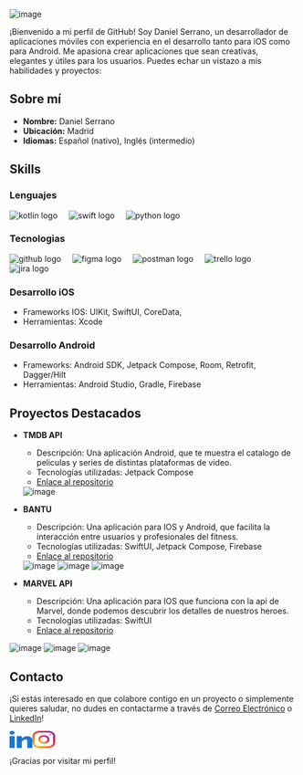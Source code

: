 ![image](https://github.com/DanielSerranoDev/DanielSerranoDev/assets/5658767/f5bb0d65-fc89-4af5-994c-38d7f1b99021)


  
¡Bienvenido a mi perfil de GitHub! Soy Daniel Serrano, un desarrollador de aplicaciones móviles con experiencia en el desarrollo tanto para iOS como para Android. Me apasiona crear aplicaciones que sean creativas, elegantes y útiles para los usuarios. Puedes echar un vistazo a mis habilidades y proyectos:

## Sobre mí

- **Nombre:** Daniel Serrano
- **Ubicación:** Madrid
- **Idiomas:** Español (nativo), Inglés (intermedio)

## Skills


### Lenguajes
  
   <img src="https://img.shields.io/badge/Kotlin-7F52FF?logo=kotlin&logoColor=white&style=for-the-badge" height="30" alt="kotlin logo"  />   <img width="12" /> <img src="https://img.shields.io/badge/Swift-F05138?logo=swift&logoColor=white&style=for-the-badge" height="30" alt="swift logo"  /> <img width="12" />  <img src="https://img.shields.io/badge/Python-3776AB?logo=python&logoColor=white&style=for-the-badge" height="30" alt="python logo"  />

### Tecnologias

<div align="left">
  <img src="https://img.shields.io/badge/GitHub-181717?logo=github&logoColor=white&style=for-the-badge" height="30" alt="github logo"  />
  <img width="12" />
  <img src="https://img.shields.io/badge/Figma-F24E1E?logo=figma&logoColor=white&style=for-the-badge" height="30" alt="figma logo"  />
  <img width="12" />
  <img src="https://img.shields.io/badge/Postman-FF6C37?logo=postman&logoColor=black&style=for-the-badge" height="30" alt="postman logo"  />
  <img width="12" />
  <img src="https://img.shields.io/badge/Trello-0052CC?logo=trello&logoColor=white&style=for-the-badge" height="30" alt="trello logo"  />
  <img width="12" />
  <img src="https://img.shields.io/badge/Jira-0052CC?logo=jira&logoColor=white&style=for-the-badge" height="30" alt="jira logo"  />
</div>

### Desarrollo iOS
- Frameworks IOS: UIKit, SwiftUI, CoreData,
- Herramientas: Xcode

### Desarrollo Android
- Frameworks: Android SDK, Jetpack Compose, Room,  Retrofit, Dagger/Hilt
- Herramientas: Android Studio, Gradle, Firebase

## Proyectos Destacados

- **TMDB API**
                      
  - Descripción: Una aplicación Android, que te muestra el catalogo de peliculas y series de distintas plataformas de video. 
  - Tecnologías utilizadas: Jetpack Compose
  - [Enlace al repositorio](https://github.com/DanielSerranoDev/TMDB_Api)
 

  <img src="https://github.com/user-attachments/assets/a71bcf32-89ff-41eb-8c50-8e4c9715df10" alt="image" style="width: 230px; height: 500px;" />

- **BANTU**
                           
  - Descripción: Una aplicación para IOS y Android, que facilita la interacción entre usuarios y profesionales del fitness. 
  - Tecnologías utilizadas: SwiftUI, Jetpack Compose, Firebase
  - [Enlace al repositorio](https://github.com/ScriptSquadKC/Bantu_Android_App)
 

  <img src="https://github.com/DanielSerranoDev/DanielSerranoDev/assets/5658767/af1a558b-500d-48b0-bb40-2ba391824ab3" alt="image" style="width: 230px; height: 500px;" />
  <img src="https://github.com/DanielSerranoDev/DanielSerranoDev/assets/5658767/c041e8b4-0aa4-4fb3-8806-fc8d12bb23d0" alt="image" style="width: 230px; height: 500px;" />
  <img src="https://github.com/DanielSerranoDev/DanielSerranoDev/assets/5658767/c043bd1e-e8d7-430d-90cd-aa7c2175d10c" alt="image" style="width: 230px; height: 500px;" />

- **MARVEL API**
                           
  - Descripción: Una aplicación para IOS que funciona con la api de Marvel, donde podemos descubrir los detalles de nuestros heroes. 
  - Tecnologías utilizadas: SwiftUI
  - [Enlace al repositorio](https://github.com/DanielSerranoDev/IOS_SuperPoderes_Practica)

<img src="https://github.com/DanielSerranoDev/DanielSerranoDev/assets/5658767/d674c561-50f7-4d09-be3c-0ea700c51683" alt="image" style="width: 230px; height: 500px;" />
<img src="https://github.com/DanielSerranoDev/DanielSerranoDev/assets/5658767/f5bee58e-95a5-4bbd-829d-2edd69631bd9" alt="image" style="width: 230px; height: 500px;" />
<img src="https://github.com/DanielSerranoDev/DanielSerranoDev/assets/5658767/0eedacad-7b14-4cd2-810a-d3896ca49e62" alt="image" style="width: 230px; height: 500px;" />



  


## Contacto

¡Si estás interesado en que colabore contigo en un proyecto o simplemente quieres saludar, no dudes en contactarme a través de [Correo Electrónico](danielserrano.dev@gmail.com) o [LinkedIn]([enlace-a-tu-perfil-linkedin](https://www.linkedin.com/in/daniel-serrano-ab924a276/))!

<p align="left">
<a href="https://www.linkedin.com/in/daniel-serrano-ab924a276/" target="blank"><img align="center" src="https://raw.githubusercontent.com/teamedwardforever/Readme-Generator/71f25dd8b98329b168142a6b782a107b75eab178/svg/Social/linked-in-alt.svg" alt="https://www.linkedin.com/in/daniel-serrano-ab924a276/" height="30" width="40" /></a><a href="https://www.instagram.com/dani_metal_/" target="blank"><img align="center" src="https://raw.githubusercontent.com/teamedwardforever/Readme-Generator/71f25dd8b98329b168142a6b782a107b75eab178/svg/Social/instagram.svg" alt="https://www.instagram.com/dani_metal_/" height="30" width="40" /></a></p>
</div>



¡Gracias por visitar mi perfil!
